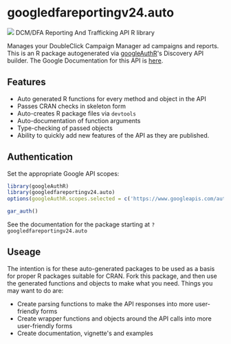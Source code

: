 # googledfareportingv24.auto
![](https://www.google.com/images/icons/product/doubleclick-32.gif)
DCM/DFA Reporting And Trafficking API R library

Manages your DoubleClick Campaign Manager ad campaigns and reports.
This is an R package autogenerated via [googleAuthR](http://code.markedmondson.me/googleAuthR)'s Discovery API builder. 
The Google Documentation for this API is [here](https://developers.google.com/doubleclick-advertisers/reporting/).

## Features 
 * Auto generated R functions for every method and object in the API
 * Passes CRAN checks in skeleton form
 * Auto-creates R package files via `devtools`
 * Auto-documentation of function arguments
 * Type-checking of passed objects
 * Ability to quickly add new features of the API as they are published.

## Authentication
Set the appropriate Google API scopes:

```r
library(googleAuthR)
library(googledfareportingv24.auto)
options(googleAuthR.scopes.selected = c('https://www.googleapis.com/auth/dfareporting', 'https://www.googleapis.com/auth/dfatrafficking'))

gar_auth()
```
 See the documentation for the package starting at `?googledfareportingv24.auto`
## Useage
The intention is for these auto-generated packages to be used as a basis for proper R packages suitable for CRAN.
Fork this package, and then use the generated functions and objects to make what you need.
Things you may want to do are:
* Create parsing functions to make the API responses into more user-friendly forms
* Create wrapper functions and objects around the API calls into more user-friendly forms
* Create documentation, vignette's and examples

